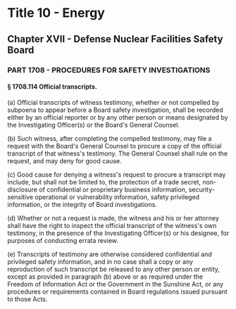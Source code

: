 
# Title 10 - Energy
## Chapter XVII - Defense Nuclear Facilities Safety Board
### PART 1708 - PROCEDURES FOR SAFETY INVESTIGATIONS
#### § 1708.114 Official transcripts.

(a) Official transcripts of witness testimony, whether or not compelled by subpoena to appear before a Board safety investigation, shall be recorded either by an official reporter or by any other person or means designated by the Investigating Officer(s) or the Board's General Counsel.

(b) Such witness, after completing the compelled testimony, may file a request with the Board's General Counsel to procure a copy of the official transcript of that witness's testimony. The General Counsel shall rule on the request, and may deny for good cause.

(c) Good cause for denying a witness's request to procure a transcript may include, but shall not be limited to, the protection of a trade secret, non-disclosure of confidential or proprietary business information, security-sensitive operational or vulnerability information, safety privileged information, or the integrity of Board investigations.

(d) Whether or not a request is made, the witness and his or her attorney shall have the right to inspect the official transcript of the witness's own testimony, in the presence of the Investigating Officer(s) or his designee, for purposes of conducting errata review.

(e) Transcripts of testimony are otherwise considered confidential and privileged safety information, and in no case shall a copy or any reproduction of such transcript be released to any other person or entity, except as provided in paragraph (b) above or as required under the Freedom of Information Act or the Government in the Sunshine Act, or any procedures or requirements contained in Board regulations issued pursuant to those Acts.
